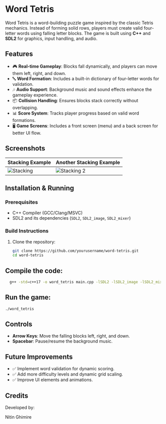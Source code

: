 # Word Tetris

Word Tetris is a word-building puzzle game inspired by the classic Tetris mechanics. Instead of forming solid rows, players must create valid four-letter words using falling letter blocks. The game is built using **C++** and **SDL2** for graphics, input handling, and audio.

## Features
- 🎮 **Real-time Gameplay**: Blocks fall dynamically, and players can move them left, right, and down.
- 🔤 **Word Formation**: Includes a built-in dictionary of four-letter words for validation.
- 🎶 **Audio Support**: Background music and sound effects enhance the gameplay experience.
- 📦 **Collision Handling**: Ensures blocks stack correctly without overlapping.
- 📊 **Score System**: Tracks player progress based on valid word formations.
- 🖥️ **Game Screens**: Includes a front screen (menu) and a back screen for better UI flow.

## Screenshots
| Stacking Example | Another Stacking Example |
|------------------|-------------------------|
| ![Stacking](https://github.com/user-attachments/assets/81cd8917-86f4-438d-a5c3-63607b0dd28b) | ![Stacking 2](https://github.com/user-attachments/assets/895048d7-eec4-44ce-8495-1e7489aed50b) |


## Installation & Running
### Prerequisites
- C++ Compiler (GCC/Clang/MSVC)
- SDL2 and its dependencies (`SDL2`, `SDL2_image`, `SDL2_mixer`)

### Build Instructions
1. Clone the repository:
   ```sh
   git clone https://github.com/yourusername/word-tetris.git
   cd word-tetris
   ```
## Compile the code:
 ```sh
   g++ -std=c++17 -o word_tetris main.cpp -lSDL2 -lSDL2_image -lSDL2_mixer
```
## Run the game:
```sh
./word_tetris
```

## Controls
- **Arrow Keys**: Move the falling blocks left, right, and down.  
- **Spacebar**: Pause/resume the background music.  

## Future Improvements
- ✅ Implement word validation for dynamic scoring.  
- ✅ Add more difficulty levels and dynamic grid scaling.  
- ✅ Improve UI elements and animations.  


## Credits
Developed by:

Nitin Ghimire
